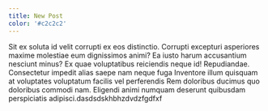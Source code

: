 ```yaml
---
title: New Post
color: '#c2c2c2'
---
```

Sit ex soluta id velit corrupti ex eos distinctio. Corrupti excepturi asperiores maxime molestiae eum dignissimos animi? Ea iusto harum accusantium nesciunt minus? Ex quae voluptatibus reiciendis neque id! Repudiandae. Consectetur impedit alias saepe nam neque fuga Inventore illum quisquam at voluptates voluptatum facilis vel perferendis Rem doloribus ducimus quo doloribus commodi nam. Eligendi animi numquam deserunt quibusdam perspiciatis adipisci.dasdsdskhbhzdvdzfgdfxf

